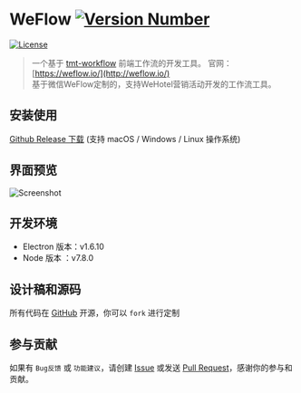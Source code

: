 # WeFlow [![Version Number](https://img.shields.io/github/release/weixin/WeFlow.svg?style=flat)](https://github.com/zjz19901029/WeFlow/ "Version Number")

[![License](https://img.shields.io/badge/license-MIT-blue.svg?style=flat)](http://opensource.org/licenses/MIT "Feel free to contribute.") 

> 一个基于 [tmt-workflow](https://github.com/weixin/tmt-workflow) 前端工作流的开发工具。
> 官网：[https://weflow.io/](http://weflow.io/)  
> 基于微信WeFlow定制的，支持WeHotel营销活动开发的工作流工具。

## 安装使用

[Github Release 下载](https://github.com/zjz19901029/WeFlow/releases)
(支持 macOS / Windows / Linux 操作系统)

## 界面预览

![Screenshot](http://ww2.sinaimg.cn/large/644eac00jw1f4hedcpqvsj21e01fednq.jpg)

## 开发环境

- Electron 版本：v1.6.10
- Node 版本    ：v7.8.0

## 设计稿和源码

所有代码在 [GitHub](https://github.com/zjz19901029/WeFlow) 开源，你可以 `fork` 进行定制

## 参与贡献
 
如果有 `Bug反馈` 或 `功能建议`，请创建 [Issue](https://github.com/zjz19901029/WeFlow/issues) 或发送 [Pull Request](https://github.com/zjz19901029/WeFlow/pulls)，感谢你的参与和贡献。

